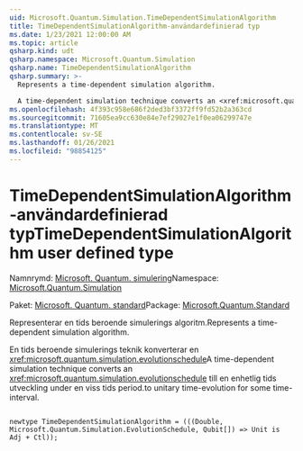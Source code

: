 ```yaml
---
uid: Microsoft.Quantum.Simulation.TimeDependentSimulationAlgorithm
title: TimeDependentSimulationAlgorithm-användardefinierad typ
ms.date: 1/23/2021 12:00:00 AM
ms.topic: article
qsharp.kind: udt
qsharp.namespace: Microsoft.Quantum.Simulation
qsharp.name: TimeDependentSimulationAlgorithm
qsharp.summary: >-
  Represents a time-dependent simulation algorithm.

  A time-dependent simulation technique converts an <xref:microsoft.quantum.simulation.evolutionschedule> to unitary time-evolution for some time-interval.
ms.openlocfilehash: 4f393c958e686f2ded3bf3372ff9fd52b2a363cd
ms.sourcegitcommit: 71605ea9cc630e84e7ef29027e1f0ea06299747e
ms.translationtype: MT
ms.contentlocale: sv-SE
ms.lasthandoff: 01/26/2021
ms.locfileid: "98854125"
---
```

# <a name="timedependentsimulationalgorithm-user-defined-type"></a><span data-ttu-id="83e21-102">TimeDependentSimulationAlgorithm-användardefinierad typ</span><span class="sxs-lookup"><span data-stu-id="83e21-102">TimeDependentSimulationAlgorithm user defined type</span></span>

<span data-ttu-id="83e21-103">Namnrymd: [Microsoft. Quantum. simulering](xref:Microsoft.Quantum.Simulation)</span><span class="sxs-lookup"><span data-stu-id="83e21-103">Namespace: [Microsoft.Quantum.Simulation](xref:Microsoft.Quantum.Simulation)</span></span>

<span data-ttu-id="83e21-104">Paket: [Microsoft. Quantum. standard](https://nuget.org/packages/Microsoft.Quantum.Standard)</span><span class="sxs-lookup"><span data-stu-id="83e21-104">Package: [Microsoft.Quantum.Standard](https://nuget.org/packages/Microsoft.Quantum.Standard)</span></span>


<span data-ttu-id="83e21-105">Representerar en tids beroende simulerings algoritm.</span><span class="sxs-lookup"><span data-stu-id="83e21-105">Represents a time-dependent simulation algorithm.</span></span>

<span data-ttu-id="83e21-106">En tids beroende simulerings teknik konverterar en <xref:microsoft.quantum.simulation.evolutionschedule></span><span class="sxs-lookup"><span data-stu-id="83e21-106">A time-dependent simulation technique converts an <xref:microsoft.quantum.simulation.evolutionschedule></span></span>
<span data-ttu-id="83e21-107">till en enhetlig tids utveckling under en viss tids period.</span><span class="sxs-lookup"><span data-stu-id="83e21-107">to unitary time-evolution for some time-interval.</span></span>

```qsharp

newtype TimeDependentSimulationAlgorithm = (((Double, Microsoft.Quantum.Simulation.EvolutionSchedule, Qubit[]) => Unit is Adj + Ctl));
```

